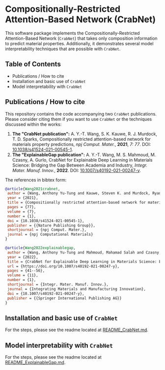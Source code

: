 # Compositionally-Restricted Attention-Based Network (CrabNet)

This software package implements the Compositionally-Restricted Attention-Based Network (`CrabNet`) that takes only composition information to predict material properties.
Additionally, it demonstrates several model interpretability techniques that are possible with `CrabNet`.



## Table of Contents
* Publications / How to cite
* Installation and basic use of `CrabNet`
* Model interpretability with `CrabNet`



## Publications / How to cite

This repository contains the code accompanying two `CrabNet` publications. Please consider citing them if you want to use `CrabNet` or the techniques discussed within the works:

1. **The "CrabNet publication":** A. Y.-T. Wang, S. K. Kauwe, R. J. Murdock, T. D. Sparks, Compositionally restricted attention-based network for materials property predictions, *npj Comput. Mater.*, **2021**, *7: 77*. DOI: [10.1038/s41524-021-00545-1](https://doi.org/10.1007/s40192-021-00247-y).
1. **The "ExplainableGap publication":** A. Y.-T. Wang, M. S. Mahmoud, M. Czasny, A. Gurlo, CrabNet for Explainable Deep Learning in Materials Science: Bridging the Gap Between Academia and Industry, *Integr. Mater. Manuf. Innov.*, **2022**. DOI: [10.1007/s40192-021-00247-y](https://doi.org/10.1038/s41524-021-00545-1).


The references in bibtex form:
```bibtex
@article{Wang2021crabnet,
 author = {Wang, Anthony Yu-Tung and Kauwe, Steven K. and Murdock, Ryan J. and Sparks, Taylor D.},
 year = {2021},
 title = {Compositionally restricted attention-based network for materials property predictions},
 pages = {77},
 volume = {7},
 number = {1},
 doi = {10.1038/s41524-021-00545-1},
 publisher = {{Nature Publishing Group}},
 shortjournal = {npj Comput. Mater.},
 journal = {npj Computational Materials}
}
```

```bibtex
@article{Wang2022explainablegap,
 author = {Wang, Anthony Yu-Tung and Mahmoud, Mahamad Salah and Czasny, Mathias and Gurlo, Aleksander},
 year = {2022},
 title = {CrabNet for Explainable Deep Learning in Materials Science: Bridging the Gap Between Academia and Industry},
 url = {https://doi.org/10.1007/s40192-021-00247-y},
 pages = {41--56},
 volume = {11},
 number = {1},
 shortjournal = {Integr. Mater. Manuf. Innov.},
 journal = {Integrating Materials and Manufacturing Innovation},
 doi = {10.1007/s40192-021-00247-y},
 publisher = {{Springer International Publishing AG}}
}
```

## Installation and basic use of `CrabNet`
For the steps, please see the readme located at [README_CrabNet.md](README_CrabNet.md).

## Model interpretability with `CrabNet`
For the steps, please see the readme located at [README_ExplainableGap.md](README_ExplainableGap.md).
